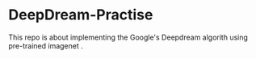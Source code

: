 # DeepDream-Practise
This repo is about implementing the Google's Deepdream algorith using pre-trained imagenet .
